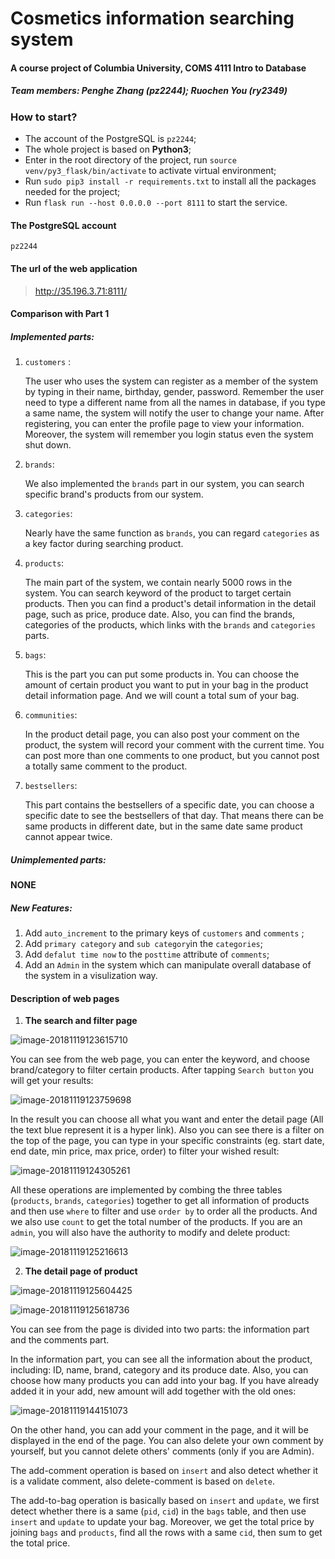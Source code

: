 # Cosmetics information searching system

#### A course project of Columbia University, COMS 4111 Intro to Database

##### Team members: Penghe Zhang (pz2244); Ruochen You (ry2349)



### How to start?

+ The account of the PostgreSQL is `pz2244`;
+ The whole project is based on __Python3__;
+ Enter in the root directory of the project, run `source venv/py3_flask/bin/activate` to activate virtual environment;
+ Run `sudo pip3 install -r requirements.txt` to install all the packages needed for the project;
+ Run `flask run --host 0.0.0.0 --port 8111` to start the service.



#### The PostgreSQL account

`pz2244`



#### The url of the web application

> http://35.196.3.71:8111/



#### Comparison with Part 1

##### Implemented parts:

1. `customers` : 

   The user who uses the system can register as a member of the system by typing in their name, birthday, gender, password. Remember the user need to type a different name from all the names in database, if you type a same name, the system will notify the user to change your name. After registering, you can enter the profile page to view your information. Moreover, the system will remember you login status even the system shut down.

2. `brands`:

   We also implemented the `brands` part in our system, you can search specific brand's products from our system.

3. `categories`:

   Nearly have the same function as `brands`, you can regard `categories` as a key factor during searching product.

4. `products`:

   The main part of the system, we contain nearly 5000 rows in the system. You can search keyword of the product to target certain products. Then you can find a product's detail information in the detail page, such as price, produce date. Also, you can find the brands, categories of the products, which links with the `brands` and `categories` parts.

5. `bags`:

   This is the part you can put some products in. You can choose the amount of certain product you want to put in your bag in the product detail information page. And we will count a total sum of your bag.

6. `communities`:

   In the product detail page, you can also post your comment on the product, the system will record your comment with the current time. You can post more than one comments to one product, but you cannot post a totally same comment to the product.

7. `bestsellers`:

   This part contains the bestsellers of a specific date, you can choose a specific date to see the bestsellers of that day. That means there can be same products in different date, but in the same date same product cannot appear twice.




##### Unimplemented parts:

__NONE__



##### New Features:

1. Add `auto_increment` to the primary keys of  `customers` and `comments` ;
2. Add `primary category` and `sub category`in the `categories`;
3. Add `defalut time now` to the `posttime` attribute of `comments`;
4. Add an `Admin` in the system which can manipulate overall database of the system in a visulization way. 



#### Description of web pages

1. __The search and filter page__

![image-20181119123615710](./repo/image-20181119123615710.png)

You can see from the web page, you can enter the keyword, and choose brand/category to filter certain products. After tapping `Search button` you will get your results:

![image-20181119123759698](./repo/image-20181119123759698.png)

In the result you can choose all what you want and enter the detail page (All the text blue represent it is a hyper link). Also you can see there is a filter on the top of the page, you can type in your specific constraints (eg. start date, end date, min price, max price, order) to filter your wished result:

![image-20181119124305261](./repo/image-20181119124305261.png)

All these operations are implemented by combing the three tables (`products`, `brands`, `categories`) together to get all information of products and then use `where` to filter and use `order by` to order all the products. And we also use `count` to get the total number of the products. If you are an `admin`, you will also have the authority to modify and delete product:

![image-20181119125216613](./repo/image-20181119125216613.png)



2. __The detail page of product__

![image-20181119125604425](./repo/image-20181119125604425.png)

![image-20181119125618736](./repo/image-20181119125618736.png)

You can see from the page is divided into two parts: the information part and the comments part.

In the information part, you can see all the information about the product, including: ID, name, brand, category and its produce date. Also, you can choose how many products you can add into your bag. If you have already added it in your add, new amount will add together with the old ones:

![image-20181119144151073](./repo/image-20181119144151073.png)

On the other hand, you can add your comment in the page, and it will be displayed in the end of the page. You can also delete your own comment by yourself, but you cannot delete others' comments (only if you are Admin). 

The add-comment operation is based on `insert` and also detect whether it is a validate comment, also delete-comment is based on `delete`.

The add-to-bag operation is basically based on `insert` and `update`, we first detect whether there is a same (`pid`, `cid`) in the `bags` table, and then use `insert` and `update` to update your bag. Moreover, we get the total price by joining `bags` and `products`, find all the rows with a same `cid`, then sum to get the total price.

